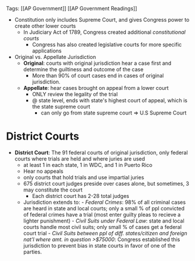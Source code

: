 Tags: [[AP Government]] [[AP Government Readings]]

- Constitution only includes Supreme Court, and gives Congress power to create other lower courts
	- In Judiciary Act of 1789, Congress created additional *constitutional courts*
		- Congress has also created legislative courts for more specific applications
- Original vs. Appellate Jurisdiction
	- **Original**: courts with original jurisdiction hear a case first and determine the guiltiness and outcome of the case
		- More than 90% of court cases end in cases of original jurisdiction.
	- **Appellate**: hear cases brought on appeal from a lower court
		- ONLY review the legality of the trial
		- @ state level, ends with state's highest court of appeal, which is the state supreme court
			- can only go from state supreme court => U.S Supreme Court


# District Courts
- **District Court**: The 91 federal courts of original jurisdiction, only federal courts where trials are held and where juries are used
	- at least 1 in each state, 1 in WDC, and 1 in Puerto Rico
	- Hear no appeals
	- only courts that hold trials and use impartial juries
	- 675 district court judges preside over cases alone, but sometimes, 3 may constitute the court
		- Each district court has 2-28 total judges
	- Jurisdiction extends to:
			- *Federal Crimes*: 98% of all criminal cases are heard in state and local courts; only a small % of ppl convicted of federal crimes have a trial (most enter guilty pleas to recieve a lighter punishment)
			- *Civil Suits under Federal Law*: state and local courts handle most civil suits; only small % of cases get a federal court trial
			- *Civil Suits between ppl of diff. states/citizen and foreign nat'l where amt. in question >$75000*: Congress established this jurisdiction to prevent bias in state courts in favor of one of the parties.